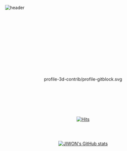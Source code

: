 
![header](https://capsule-render.vercel.app/api?type=venom&color=timeGradient&height=300&section=header&text=지원&fontColor=ffffff&fontSize=65&animation=fadeIn&fontAlignY=50)



<div align="center">
<br><br><br><br><br><br><br><br><br><br><br>




profile-3d-contrib/profile-gitblock.svg

<br><br><br><br><br>


  
[![Hits](https://hits.seeyoufarm.com/api/count/incr/badge.svg?url=https%3A%2F%2Fgithub.com%2Fgjbae1212%2Fhit-counterhttps%3A%2F%2Fgithub.com%2Fjwsh1n&count_bg=%23899BDA&title_bg=%23888888&icon=&icon_color=%23E7E7E7&title=hits&edge_flat=false)](https://hits.seeyoufarm.com)

<br><br>

[![JIWON's GitHub stats](https://github-readme-stats.vercel.app/api?username=jwsh1n&include_all_commits=true&theme=nord&hide_border=true&count_private=true)](https://github.com/jiholee0/github-readme-stats)



</div>
